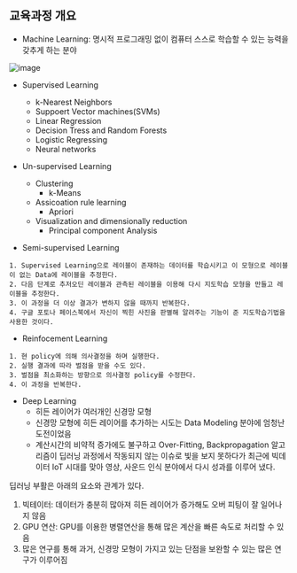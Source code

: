 ## 교육과정 개요

- Machine Learning: 명시적 프로그래밍 없이 컴퓨터 스스로 학습할 수 있는 능력을 갖추게 하는 분야

![image](https://user-images.githubusercontent.com/84713532/233250547-cd192c14-3553-4e78-8566-f8410d3a4a37.png)

- Supervised Learning
  - k-Nearest Neighbors
  - Suppoert Vector machines(SVMs)
  - Linear Regression
  - Decision Tress and Random Forests
  - Logistic Regressing
  - Neural networks

- Un-supervised Learning
  - Clustering
    - k-Means
  - Assicoation rule learning
    - Apriori
  - Visualization and dimensionally reduction
    - Principal component Analysis

- Semi-supervised Learning

```
1. Supervised Learning으로 레이블이 존재하는 데이터를 학습시키고 이 모형으로 레이블이 없는 Data에 레이블을 추정한다.
2. 다음 단계로 추저오딘 레이블과 관측된 레이블을 이용해 다시 지도학습 모형을 만들고 레이블을 추정한다.
3. 이 과정을 더 이상 결과가 변하지 않을 때까지 반복한다.
4. 구글 포토나 페이스북에서 자신이 찍힌 사진을 판별해 알려주는 기능이 준 지도학습기법을 사용한 것이다.
```

- Reinfocement Learning

```
1. 현 policy에 의해 의사결정을 하며 실행한다.
2. 실행 결과에 따라 벌점을 받을 수도 있다.
3. 벌점을 최소화하는 방향으로 의사결정 policy를 수정한다.
4. 이 과정을 반복한다.
```

- Deep Learning
  - 히든 레이어가 여러개인 신경망 모형
  - 신경망 모형에 히든 레이어를 추가하는 시도는 Data Modeling 분야에 엄청난 도전이었음
  - 계산시간의 비약적 증가에도 불구하고 Over-Fitting, Backpropagation 알고리즘이 딥러닝 과정에서 작동되지 않는 이슈로 빛을 보지 못하다가 최근에 빅데이터 IoT 시대를 맞아 영상, 사운드 인식 분야에서 다시 성과를 이루어 냈다.
 
 딥러닝 부활은 아래의 요소와 관계가 있다.
 
 1. 빅테이터: 데이터가 충분히 많아져 히든 레이어가 증가해도 오버 피팅이 잘 일어나지 않음
 2. GPU 연산: GPU를 이용한 병렬연산을 통해 많은 계산을 빠른 속도로 처리할 수 있음
 3. 많은 연구를 통해 과거, 신경망 모형이 가지고 있는 단점을 보완할 수 있는 많은 연구가 이루어짐
